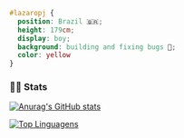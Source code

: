 
```css
#lazaropj { 
  position: Brazil 🇧🇷; 
  height: 179cm; 
  display: boy; 
  background: building and fixing bugs 🐞; 
  color: yellow 
}
```

### 🚴‍♀️ Stats

[![Anurag's GitHub stats](https://github-readme-stats.vercel.app/api?username=lazaropj)](https://github.com/anuraghazra/github-readme-stats)

[![Top Linguagens](https://github-readme-stats.vercel.app/api/top-langs/?username=lazaropjpe&layout=compact)](https://github.com/anuraghazra/github-readme-stats)


<!--
**lazaropj/lazaropj** is a ✨ _special_ ✨ repository because its `README.md` (this file) appears on your GitHub profile.

Here are some ideas to get you started:

- 🔭 I’m currently working on ...
- 🌱 I’m currently learning ...
- 👯 I’m looking to collaborate on ...
- 🤔 I’m looking for help with ...
- 💬 Ask me about ...
- 📫 How to reach me: ...
- 😄 Pronouns: ...
- ⚡ Fun fact: ...
-->

